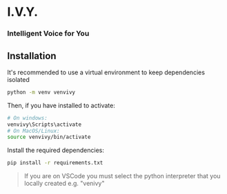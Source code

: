 # I.V.Y.

### Intelligent Voice for You

## Installation

It's recommended to use a virtual environment to keep dependencies isolated

```bash
python -m venv venvivy
```

Then, if you have installed to activate:

```bash
# On windows:
venvivy\Scripts\activate
# On MacOS/Linux:
source venvivy/bin/activate
```

Install the required dependencies:

```bash
pip install -r requirements.txt
```

> If you are on VSCode you must select the python interpreter that you locally created e.g. "venivy"
